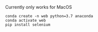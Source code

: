 Currently only works for MacOS
```shell
conda create -n web python=3.7 anaconda
conda activate web
pip install selenium
```